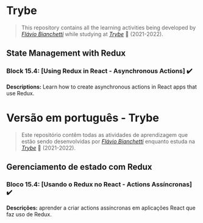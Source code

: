 # Trybe

> This repository contains all the learning activities being developed by _[Flávio Bianchetti](https://www.linkedin.com/in/flaviobianchetti/)_ while studying at _[Trybe](https://www.betrybe.com/)_ :rocket: (2021-2022).

## State Management with Redux


### Block 15.4: [Using Redux in React - Asynchronous Actions] :heavy_check_mark:

**Descriptions:** Learn how to create asynchronous actions in React apps that use Redux.

# Versão em português - Trybe

> Este repositório contêm todas as atividades de aprendizagem que estão sendo desenvolvidas por  _[Flávio Bianchetti](https://www.linkedin.com/in/flaviobianchetti/)_ enquanto estuda na _[Trybe](https://www.betrybe.com/)_ :rocket: (2021-2022).

## Gerenciamento de estado com Redux


### Bloco 15.4: [Usando o Redux no React - Actions Assíncronas] :heavy_check_mark:

**Descrições:** aprender a criar actions assíncronas em aplicações React que faz uso de Redux.